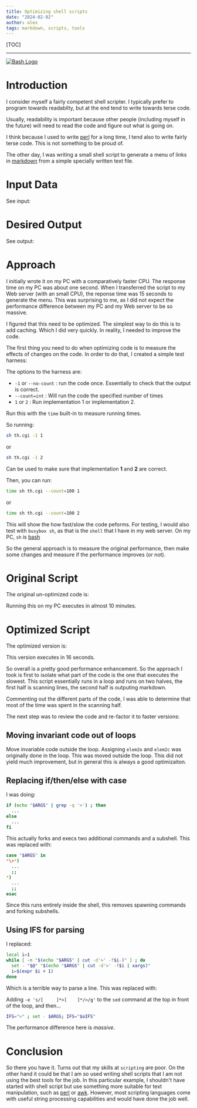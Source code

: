 ```yaml
---
title: Optimizing shell scripts
date: "2024-02-02"
author: alex
tags: markdown, scripts, tools
---
```

[TOC]
***
[![Bash Logo]({static}/images/2024/bash_logo.png)](https://bashlogo.com/)


# Introduction

I consider myself a fairly competent shell scripter.  I typically prefer
to program towards readabilty, but at the end tend to write towards
terse code.

Usually, readability is important because other people (including myself
in the future) will need to read the code and figure out what is going
on.

I think because I used to write [perl][perl] for a long time, I tend also
to write fairly terse code.  This is not something to be proud of.

The other day, I was writing a small shell script to generate a menu of
links in [markdown][markdown] from a simple specially written text file.

# Input Data

See input:

<script src="https://tortugalabs.github.io/embed-like-gist/embed.js?style=github&showBorder=on&showLineNumbers=on&showFileMeta=on&showCopy=on&fetchFromJsDelivr=on&target=https://github.com/alejandroliu/0ink.net/blob/main/snippets/2024/optimiz/input.txt"></script>

# Desired Output
See output:

<script src="https://tortugalabs.github.io/embed-like-gist/embed.js?style=github&showBorder=on&showLineNumbers=on&showFileMeta=on&showCopy=on&fetchFromJsDelivr=on&target=https://github.com/alejandroliu/0ink.net/blob/main/snippets/2024/optimiz/output.md"></script>

# Approach

I initially wrote it on my PC with a comparatively faster CPU.  The response
time on my PC was about one second.  When I transferred the script
to my Web server (with an small CPU), the reponse time was 15 seconds to
generate the menu.  This was surprising to me, as I did not expect the
performance difference between my PC and my Web server to be so massive.

I figured that this need to be optimized.  The simplest way to do this is to
add caching.  Which I did very quickly.  In reality, I needed to improve the code.

The first thing you need to do when optimizing code is to measure the effects of
changes on the code.  In order to do that, I created a simple test harness:

<script src="https://tortugalabs.github.io/embed-like-gist/embed.js?style=github&showBorder=on&showLineNumbers=on&showFileMeta=on&showCopy=on&fetchFromJsDelivr=on&target=https://github.com/alejandroliu/0ink.net/blob/main/snippets/2024/optimiz/th.cgi"></script>

The options to the harness are:

- `-1` or `--no-count` : run the code once.  Essentially to check that the output is correct.
- `--count=int` : Will run the code the specified number of times
- `1` or `2` : Run implementation 1 or implementation 2.

Run this with the `time` built-in to measure running times.

So running:

```bash
sh th.cgi -1 1
```

or

```bash
sh th.cgi -1 2
```

Can be used to make sure that implementation **1** and **2** are correct.

Then, you can run:

```bash
time sh th.cgi --count=100 1
```

or

```bash
time sh th.cgi --count=100 2
```

This will show the how fast/slow the code peforms.  For testing, I would also
test with `busybox sh`, as that is the `shell` that I have in my web server.  On
my PC, `sh` is [bash][bash]

So the general approach is to measure the original performance, then make some
changes and measure if the performance improves (or not).

# Original Script

The original un-optimized code is:

<script src="https://tortugalabs.github.io/embed-like-gist/embed.js?style=github&showBorder=on&showLineNumbers=on&showFileMeta=on&showCopy=on&fetchFromJsDelivr=on&target=https://github.com/alejandroliu/0ink.net/blob/main/snippets/2024/optimiz/th1.cgi"></script>

Running this on my PC executes in almost 10 minutes.

# Optimized Script

The optimized version is:

<script src="https://tortugalabs.github.io/embed-like-gist/embed.js?style=github&showBorder=on&showLineNumbers=on&showFileMeta=on&showCopy=on&fetchFromJsDelivr=on&target=https://github.com/alejandroliu/0ink.net/blob/main/snippets/2024/optimiz/th2.cgi"></script>

This version executes in 16 seconds.

So overall is a pretty good performance enhancement.  So the approach I took is first to isolate
what part of the code is the one that executes the slowest.  This script essentially runs in
a loop and runs on two halves, the first half is scanning lines, the second half is outputing
markdown.

Commenting out the different parts of the code, I was able to determine that most of the
time was spent in the scanning half.

The next step was to review the code and re-factor it to faster versions:

## Moving invariant code out of loops

Move invariable code outside the loop.  Assigning `elem2o` and `elem2c` was
originally done in the loop.  This was moved outside the loop.  This did not yield
much improvement, but in general this is always a good optimizaiton.

## Replacing if/then/else with case

I was doing:

```bash
if (echo "$ARGS" | grep -q '>') ; then
  ...
else
  ...
fi
```

This actually forks and execs two additional commands and a subshell.  This was replaced with:

```bash
case "$ARGS" in
*\>*)
  ...
  ;;
*)
  ...
  ;;
esac
```
Since this runs entirely inside the shell, this removes spawning commands and forking subshells.

## Using IFS for parsing

I replaced:

```bash
local i=1
while [ -n "$(echo "$ARGS" | cut -d'>' -f$i-)" ] ; do
  set - "$@" "$(echo "$ARGS" | cut -d'>' -f$i | xargs)"
  i=$(expr $i + 1)
done
```

Which is a terrible way to parse a line.  This was replaced with:

Adding `-e 's/[ 	]*>[ 	]*/>/g'` to the `sed` command at the top in front of
the loop, and then...

```bash
IFS=">" ; set - $ARGS; IFS="$oIFS"
```

The performance difference here is _massive_.

# Conclusion

So there you have it.  Turns out that my skills at `scripting` are poor.  On the other
hand it could be that I am so used writing shell scripts that I am not using the best
tools for the job.  In this particular example, I shouldn't have started with shell
script but use something more suitable for text manipulation, such as [perl][perl] or
[awk][awk].  However, most scripting languages come with useful string processing
capabilities and would have done the job well.


  [perl]: https://en.wikipedia.org/wiki/Perl
  [markdown]: https://en.wikipedia.org/wiki/Markdown
  [bash]: https://en.wikipedia.org/wiki/Bash_(Unix_shell)
  [awk]: https://en.wikipedia.org/wiki/AWK



